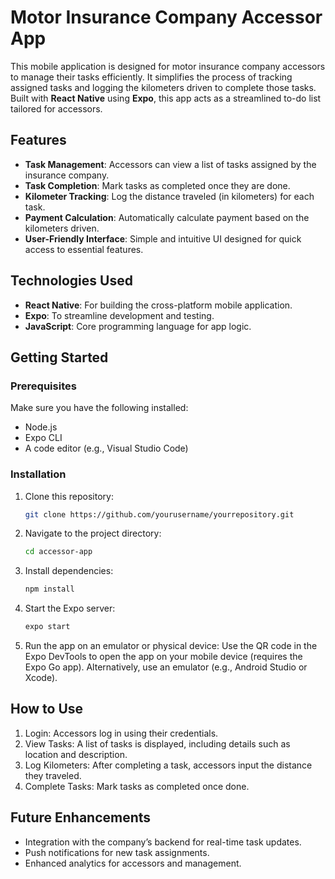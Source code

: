 # Motor Insurance Company Accessor App  

This mobile application is designed for motor insurance company accessors to manage their tasks efficiently. It simplifies the process of tracking assigned tasks and logging the kilometers driven to complete those tasks. Built with **React Native** using **Expo**, this app acts as a streamlined to-do list tailored for accessors.  


## Features  

- **Task Management**: Accessors can view a list of tasks assigned by the insurance company.  
- **Task Completion**: Mark tasks as completed once they are done.  
- **Kilometer Tracking**: Log the distance traveled (in kilometers) for each task.  
- **Payment Calculation**: Automatically calculate payment based on the kilometers driven.  
- **User-Friendly Interface**: Simple and intuitive UI designed for quick access to essential features.  


## Technologies Used  

- **React Native**: For building the cross-platform mobile application.  
- **Expo**: To streamline development and testing.  
- **JavaScript**: Core programming language for app logic.  


## Getting Started  

### Prerequisites  

Make sure you have the following installed:  
- Node.js  
- Expo CLI  
- A code editor (e.g., Visual Studio Code)  

### Installation  

1. Clone this repository:  
   ```bash  
   git clone https://github.com/yourusername/yourrepository.git

2. Navigate to the project directory:
   ```bash
   cd accessor-app

3. Install dependencies:
   ```bash
   npm install  

5. Start the Expo server:
   ```bash
   expo start  

7. Run the app on an emulator or physical device:
Use the QR code in the Expo DevTools to open the app on your mobile device (requires the Expo Go app).
Alternatively, use an emulator (e.g., Android Studio or Xcode).

## How to Use
1. Login: Accessors log in using their credentials.
2. View Tasks: A list of tasks is displayed, including details such as location and description.
3. Log Kilometers: After completing a task, accessors input the distance they traveled.
4. Complete Tasks: Mark tasks as completed once done.

## Future Enhancements
- Integration with the company’s backend for real-time task updates.
- Push notifications for new task assignments.
- Enhanced analytics for accessors and management.

